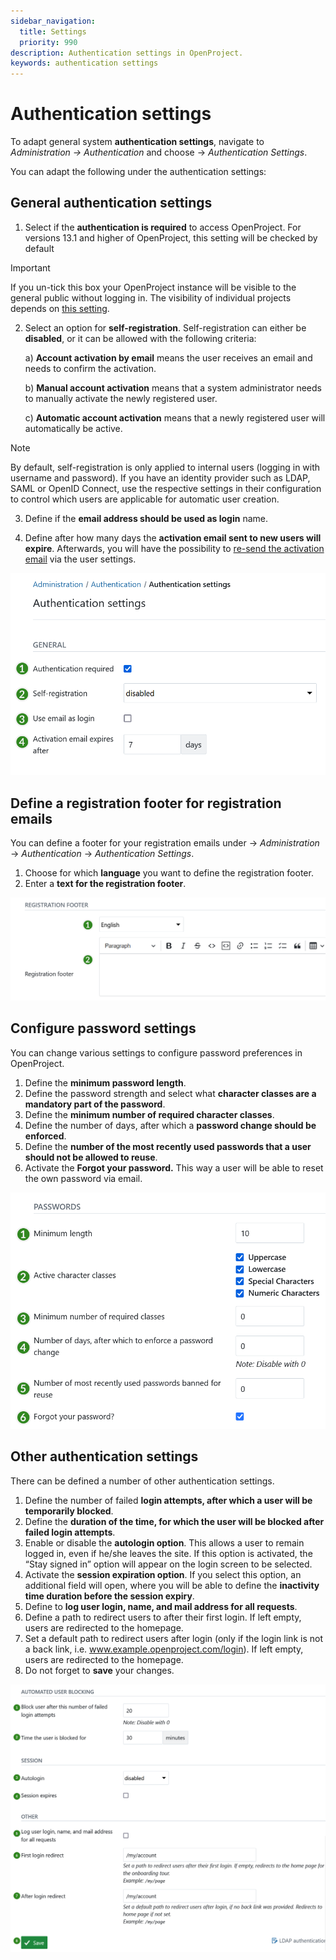 ```yaml
---
sidebar_navigation:
  title: Settings
  priority: 990
description: Authentication settings in OpenProject.
keywords: authentication settings
---
```

# Authentication settings

To adapt general system **authentication settings**, navigate to *Administration -> Authentication* and choose -> *Authentication Settings*.

You can adapt the following under the authentication settings:

## General authentication settings

1. Select if the **authentication is required** to access OpenProject. For versions 13.1 and higher of OpenProject, this setting will be checked by default

> [!IMPORTANT]
> If you un-tick this box your OpenProject instance will be visible to the general public without logging in. The visibility of individual projects depends on [this setting](../../../user-guide/projects/#set-a-project-to-public).

2. Select an option for **self-registration**. Self-registration can either be **disabled**, or it can be allowed with the following criteria:

   a) **Account activation by email** means the user receives an email and needs to confirm the activation.

   b) **Manual account activation** means that a system administrator needs to manually activate the newly registered user.

   c) **Automatic account activation** means that a newly registered user will automatically be active.

> [!NOTE]
> By default, self-registration is only applied to internal users (logging in with username and password). If you have an identity provider such as LDAP, SAML or OpenID Connect, use the respective settings in their configuration to control which users are applicable for automatic user creation.

3. Define if the **email address should be used as login** name.

4. Define after how many days the **activation email sent to new users will expire**. Afterwards, you will have the possibility to [re-send the activation email](../../users-permissions/users/#resend-user-invitation-via-email) via the user settings.

![Authentication settings in OpenProject system administration](openproject_system_admin_guide_authentication_settings.png)

## Define a registration footer for registration emails

You can define a footer for your registration emails under -> *Administration* -> *Authentication* -> *Authentication Settings*.

1. Choose for which **language** you want to define the registration footer.
2. Enter a **text for the registration footer**.

![Define registration footer for registration emails in OpenProject administration](openproject_system_admin_guide_authentication_settings_registration_footer.png)

## Configure password settings

You can change various settings to configure password preferences in OpenProject.

1. Define the **minimum password length**.
2. Define the password strength and select what **character classes are a mandatory part of the password**.
3. Define the **minimum number of required character classes**.
4. Define the number of days, after which a **password change should be enforced**.
5. Define the **number of the most recently used passwords that a user should not be allowed to reuse**.
6. Activate the **Forgot your password.** This way a user will be able to reset the own password via email.

![Password settings in OpenProject administration](openproject_system_admin_guide_authentication_settings_passwords.png)

## Other authentication settings

There can be defined a number of other authentication settings.

1. Define the number of failed **login attempts, after which a user will be temporarily blocked**.
2. Define the **duration of the time, for which the user will be blocked after failed login attempts**.
3. Enable or disable the **autologin option**. This allows a user to remain logged in, even if he/she leaves the site. If this option is activated, the “Stay signed in” option will appear on the login screen to be selected.
4. Activate the **session expiration option**. If you select this option, an additional field will open, where you will be able to define the **inactivity time duration before the session expiry**.
5. Define to **log user login, name, and mail address for all requests**.
6. Define a path to redirect users to after their first login. If left empty, users are redirected to the homepage.
7. Set a default path to redirect users after login (only if the login link is not a back link, i.e. www.example.openproject.com/login). If left empty, users are redirected to the homepage.
8. Do not forget to **save** your changes.

![Additional authentication settings in OpenProject administration](openproject_system_admin_guide_authentication_settings_other.png)
